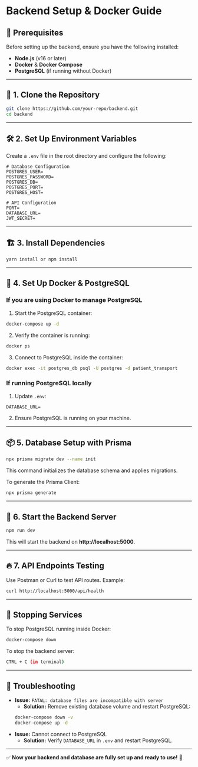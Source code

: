# Backend Setup & Docker Guide

## 📌 Prerequisites

Before setting up the backend, ensure you have the following installed:

- **Node.js** (v16 or later)
- **Docker** & **Docker Compose**
- **PostgreSQL** (if running without Docker)

---

## 🚀 1. Clone the Repository

```sh
git clone https://github.com/your-repo/backend.git
cd backend
```

---

## 🛠 2. Set Up Environment Variables

Create a `.env` file in the root directory and configure the following:

```env
# Database Configuration
POSTGRES_USER=
POSTGRES_PASSWORD=
POSTGRES_DB=
POSTGRES_PORT=
POSTGRES_HOST=

# API Configuration
PORT=
DATABASE_URL=
JWT_SECRET=
```

---

## 🏗 3. Install Dependencies

```sh
yarn install or npm install
```

---

## 🐳 4. Set Up Docker & PostgreSQL

### **If you are using Docker to manage PostgreSQL**

1. Start the PostgreSQL container:

```sh
docker-compose up -d
```

2. Verify the container is running:

```sh
docker ps
```

3. Connect to PostgreSQL inside the container:

```sh
docker exec -it postgres_db psql -U postgres -d patient_transport
```

### **If running PostgreSQL locally**

1. Update `.env`:

```env
DATABASE_URL=
```

2. Ensure PostgreSQL is running on your machine.

---

## 📦 5. Database Setup with Prisma

```sh
npx prisma migrate dev --name init
```

This command initializes the database schema and applies migrations.

To generate the Prisma Client:

```sh
npx prisma generate
```

---

## 🚀 6. Start the Backend Server

```sh
npm run dev
```

This will start the backend on **http://localhost:5000**.

---

## 🔥 7. API Endpoints Testing

Use Postman or Curl to test API routes.
Example:

```sh
curl http://localhost:5000/api/health
```

---

## 🛑 Stopping Services

To stop PostgreSQL running inside Docker:

```sh
docker-compose down
```

To stop the backend server:

```sh
CTRL + C (in terminal)
```

---

## 🎯 Troubleshooting

- **Issue:** `FATAL: database files are incompatible with server`
  - **Solution:** Remove existing database volume and restart PostgreSQL:
  ```sh
  docker-compose down -v
  docker-compose up -d
  ```
- **Issue:** Cannot connect to PostgreSQL
  - **Solution:** Verify `DATABASE_URL` in `.env` and restart PostgreSQL.

---

✅ **Now your backend and database are fully set up and ready to use!** 🚀
